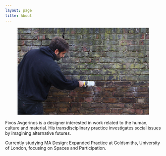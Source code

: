 ```yaml
---
layout: page
title: About
---
```

<figure>
    <img src="/images/2018/11/IMG_9617 copy.jpg" class="imgbleed">
</figure>

Fivos Avgerinos is a designer interested in work related to the human, culture and material. His transdisciplinary practice investigates social issues by imagining alternative futures.

Currently studying MA Design: Expanded Practice at Goldsmiths, University of London, focusing on Spaces and Participation.
